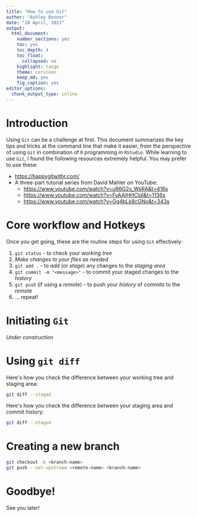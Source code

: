 ```yaml
---
title: "How to use Git"
author: "Ashley Bonner"
date: "18 April, 2021"
output: 
  html_document:
    number_sections: yes
    toc: yes
    toc_depth: 4
    toc_float:
      collapsed: no
    highlight: tango
    theme: cerulean
    keep_md: yes
    fig_caption: yes
editor_options: 
  chunk_output_type: inline
---
```




# Introduction

Using `Git` can be a challenge at first. This document summarizes the key tips and tricks at the command line that make it easier, from the perspective of using `Git` in combination of `R` programming in `RStudio`. While learning to use `Git`, I found the following resources extremely helpful. You may prefer to use these:

- <https://happygitwithr.com/>
- A three-part tutorial series from David Mahler on YouTube:
  - <https://www.youtube.com/watch?v=uR6G2v_WsRA&t=416s>
  - <https://www.youtube.com/watch?v=FyAAIHHClqI&t=1136s>
  - <https://www.youtube.com/watch?v=Gg4bLk8cGNo&t=343s>

# Core workflow and Hotkeys

Once you get going, these are the routine steps for using `Git` effectively:

1. `git status` - to check your _working tree_
1. _Make changes to your files as needed_
1. `git add .` - to _add_ (or _stage_) any changes to the _staging area_
1. `git commit -m "<message>"` - to commit your staged changes to the _history_
1. `git push` (if using a _remote_) - to push your _history_ of _commits_ to the _remote_ 
1. ... repeat!

# Initiating `Git`

_Under construction_

# Using `git diff`

Here's how you check the difference between your working tree and staging area:


```bash
git diff --staged
```

Here's how you check the difference between your staging area and commit history:


```bash
git diff --staged
```

# Creating a new branch


```bash
git checkout -b <branch-name>
git push --set-upstream <remote-name> <branch-name>
```

# Goodbye!

See you later!
